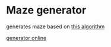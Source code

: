 # Maze generator

generates maze based on [this algorithm](https://www.itnetwork.cz/navrh/algoritmy/algoritmy-bludiste/algoritmus-tvorba-nahodneho-bludiste)

[generator online](https://krystofex.github.io/algorithm-exercises/maze-generator-js/)
